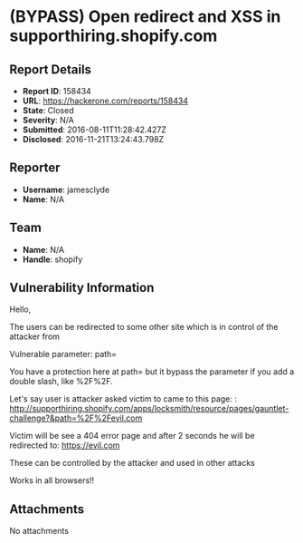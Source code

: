 # (BYPASS) Open redirect and XSS in supporthiring.shopify.com

## Report Details
- **Report ID**: 158434
- **URL**: https://hackerone.com/reports/158434
- **State**: Closed
- **Severity**: N/A
- **Submitted**: 2016-08-11T11:28:42.427Z
- **Disclosed**: 2016-11-21T13:24:43.798Z

## Reporter
- **Username**: jamesclyde
- **Name**: N/A

## Team
- **Name**: N/A
- **Handle**: shopify

## Vulnerability Information
Hello,

The users can be redirected to some other site which is in control of the attacker from 

Vulnerable parameter: path=

You have a protection here at path= but it bypass the parameter if you add a double slash, like %2F%2F.

Let's say user is attacker asked victim to came to this page: :
http://supporthiring.shopify.com/apps/locksmith/resource/pages/gauntlet-challenge?&path=%2F%2Fevil.com

Victim will be see a 404 error page and after 2 seconds he will be redirected to: https://evil.com

These can be controlled by the attacker and used in other attacks

Works in all browsers!!




## Attachments
No attachments
